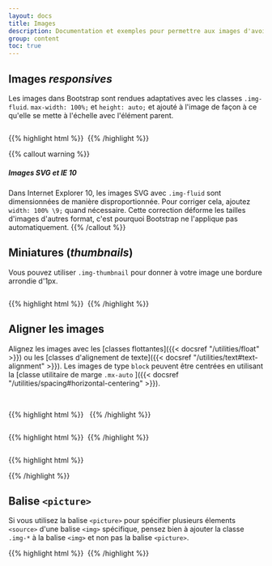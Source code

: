 ```yaml
---
layout: docs
title: Images
description: Documentation et exemples pour permettre aux images d'avoir un comportement _responsive_ pour notamment ne pas être plus grandes que leur élément parent, et ajouter des styles légers via les classes.
group: content
toc: true
---
```


## Images _responsives_

Les images dans Bootstrap sont rendues adaptatives avec les classes `.img-fluid`. `max-width: 100%;` et `height: auto;` et ajouté à l'image de façon à ce qu'elle se mette à l'échelle avec l'élément parent.

<div class="bd-example">
  <img src="http://placebeard.it/1000/250" class="img-fluid" alt="">
</div>

{{% highlight html %}}
<img src="..." class="img-fluid" alt="">
{{% /highlight %}}

{{% callout warning %}}
##### Images SVG et IE 10

Dans Internet Explorer 10, les images SVG avec `.img-fluid` sont dimensionnées de manière disproportionnée. Pour corriger cela, ajoutez `width: 100% \9;` quand nécessaire. Cette correction déforme les tailles d'images d'autres format, c'est pourquoi Bootstrap ne l'applique pas automatiquement.
{{% /callout %}}

## Miniatures (_thumbnails_)

Vous pouvez utiliser `.img-thumbnail` pour donner à votre image une bordure arrondie d'1px.

<div class="bd-example bd-example-images">
  <img src="http://placebeard.it/200/200" class="img-thumbnail" alt="">
</div>

{{% highlight html %}}
<img src="..." alt="">
{{% /highlight %}}

## Aligner les images

Alignez les images avec les [classes flottantes]({{< docsref "/utilities/float" >}}) ou les [classes d'alignement de texte]({{< docsref "/utilities/text#text-alignment" >}}). Les images de type `block` peuvent être centrées en utilisant la [classe utilitaire de marge `.mx-auto` ]({{< docsref "/utilities/spacing#horizontal-centering" >}}).

<div class="bd-example bd-example-images">
  <img src="http://placebeard.it/200/200" class="rounded float-left" alt="">
  <img src="http://placebeard.it/200/200" class="rounded float-right" alt="">
</div>

{{% highlight html %}}
<img src="..." class="rounded float-left" alt="">
<img src="..." class="rounded float-right" alt="">
{{% /highlight %}}

<div class="bd-example bd-example-images">
  <img src="http://placebeard.it/200/200" class="rounded mx-auto d-block" alt="">
</div>

{{% highlight html %}}
<img src="..." class="rounded mx-auto d-block" alt="">
{{% /highlight %}}

<div class="bd-example bd-example-images">
  <div class="text-center">
    <img src="http://placebeard.it/200/200" class="rounded" alt="">
  </div>
</div>

{{% highlight html %}}
<div class="text-center">
  <img src="..." class="rounded" alt="">
</div>
{{% /highlight %}}


## Balise `<picture>`

Si vous utilisez la balise `<picture>` pour spécifier plusieurs élements `<source>` d'une balise `<img>` spécifique, pensez bien à ajouter la classe `.img-*` à la balise `<img>` et non pas la balise `<picture>`.

{{% highlight html %}}
<picture>
  <source srcset="..." type="image/svg+xml">
  <img src="..." class="img-fluid img-thumbnail" alt="">
</picture>
{{% /highlight %}}
